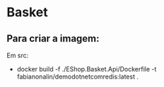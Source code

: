 # Basket

## Para criar a imagem:

Em src:
- docker build -f ./EShop.Basket.Api/Dockerfile  -t fabianonalin/demodotnetcomredis:latest .
